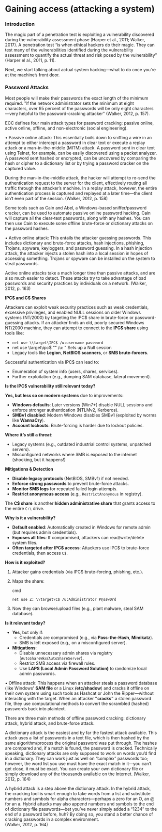 # Gaining access (attacking a system)

### Introduction

The magic part of a penetration test is exploiting a vulnerability discovered during the vulnerability assessment phase (Harper et al., 2011; Walker, 2017). A penetration test “is when ethical hackers do their magic. They can test many of the vulnerabilities identified during the vulnerability assessment to quantify the actual threat and risk posed by the vulnerability” (Harper el al., 2011, p. 11).

Next, we start talking about actual system hacking—what to do once you’re at the machine’s front door.&#x20;

### Password Attacks

Most people will make their passwords the exact length of the minimum required. "If the network administrator sets the minimum at eight characters, over 95 percent of the passwords will be only eight characters—very helpful to the password-cracking attacker" (Walker, 2012, p. 157).

ECC defines four main attack types for password cracking: passive online, active online, offline, and non-electronic (social engineering).

• Passive online attack: This essentially boils down to sniffing a wire in an attempt to either intercept a password in clear text or execute a replay attack or a man-in-the-middle (MITM) attack. A password sent in clear text using Telnet, for example, can be easily discovered using a packet analyzer. A password sent hashed or encrypted, can be uncovered by comparing the hash or cipher to a dictionary list or by trying a password cracker on the captured value.&#x20;

During the man-in-the-middle attack, the hacker will attempt to re-send the authentication request to the server for the client, effectively routing all traffic through the attacker’s machine. In a replay attack, however, the entire authentication process is captured and replayed at a later time—the client isn’t even part of the session. (Walker, 2012, p. 158)

Some tools such as Cain and Abel, a Windows-based sniffer/password cracker, can be used to automate passive online password hacking. Cain will capture all the clear-text passwords, along with any hashes. You can then use Cain to execute some offline brute-force or dictionary attacks on the password hashes.&#x20;

• Active online attack: This entails the attacker guessing passwords. This includes dictionary and brute-force attacks, hash injections, phishing, Trojans, spyware, keyloggers, and password guessing. In a hash injection attack, the attacker injects a stolen hash into a local session in hopes of accessing something. Trojans or spyware can be installed on the system to steal passwords.&#x20;

Active online attacks take a much longer time than passive attacks, and are also much easier to detect. These attacks try to take advantage of bad passwords and security practices by individuals on a network. (Walker, 2012, p. 163)

**IPC$ and C$ Shares**

Attackers can exploit weak security practices such as weak credentials, excessive privileges, and enabled NULL sessions on older Windows systems (NT/2000) by targeting the IPC$ share in brute-force or password-guessing attacks. If an attacker finds an old, poorly secured Windows NT/2000 machine, they can attempt to connect to the **IPC$ share** using tools like:

* `net use \\target\IPC$ /u:username password`
* net use \target\ipc$ "" /u: " Sets up a Null session
* Legacy tools like **Legion**, **NetBIOS scanners**, or **SMB brute-forcers**.

Successful authentication via IPC$ can lead to:

* Enumeration of system info (users, shares, services).
* Further exploitation (e.g., dumping SAM database, lateral movement).

**Is the IPC$ vulnerability still relevant today?**

**Yes, but less so on modern systems** due to improvements:

* **Windows defaults**: Later versions (Win7+) disable NULL sessions and enforce stronger authentication (NTLMv2, Kerberos).
* **SMBv1 disabled**: Modern Windows disables SMBv1 (exploited by worms like **WannaCry**).
* **Account lockouts**: Brute-forcing is harder due to lockout policies.

**Where it’s still a threat**:

* Legacy systems (e.g., outdated industrial control systems, unpatched servers).
* Misconfigured networks where SMB is exposed to the internet (shocking, but it happens!)

**Mitigations & Detection**

* **Disable legacy protocols** (NetBIOS, SMBv1) if not needed.
* **Enforce strong passwords** to prevent brute-force attacks.
* **Monitor SMB logs** for repeated failed login attempts.
* **Restrict anonymous access** (e.g., `RestrictAnonymous` in registry).

The **C$ share** is another **hidden administrative share** that grants access to the entire `C:\` drive.

**Why is it a vulnerability?**

* **Default enabled**: Automatically created in Windows for remote admin (but requires admin credentials).
* **Exposes all files**: If compromised, attackers can read/write/delete system files.
* **Often targeted after IPC$ access**: Attackers use IPC$ to brute-force credentials, then access `C$`.

**How is it exploited?**

1. Attacker gains credentials (via IPC$ brute-forcing, phishing, etc.).
2.  Maps the share:

    cmd

    ```
    net use Z: \\target\C$ /u:Administrator P@ssw0rd
    ```
3. Now they can browse/upload files (e.g., plant malware, steal SAM database).

**Is it relevant today?**

* **Yes**, but only if:
  * Credentials are compromised (e.g., via **Pass-the-Hash**, **Mimikatz**).
  * SMB is left exposed (e.g., on a misconfigured server).
* **Mitigations**:
  * Disable unnecessary admin shares via registry (`AutoShareWks`/`AutoShareServer`).
  * Restrict SMB access via firewall rules.
  * Use **LAPS (Local Admin Password Solution)** to randomize local admin passwords.

• Offline attack: This happens when an attacker steals a password database (like Windows' **SAM file** or a Linux **/etc/shadow**) and cracks it offline on their own system using such tools as Hashcat or John the Ripper—without interacting with the target. When an attacker **"cracks"** a stolen password file, they use computational methods to convert the scrambled (hashed) passwords back into plaintext.&#x20;

There are three main methods of offline password cracking: dictionary attack, hybrid attack, and brute-force attack.&#x20;

A dictionary attack is the easiest and by far the fastest attack available. This attack uses a list of passwords in a text file, which is then hashed by the same algorithm/process the original password was put through. The hashes are compared and, if a match is found, the password is cracked. Technically speaking, dictionary attacks are only supposed to work on words you’d find in a dictionary. They can work just as well on “complex” passwords too; however, the word list you use must have the exact match in it—you can’t get close, it must be exact. You can create your own dictionary file or simply download any of the thousands available on the Internet. (Walker, 2012, p. 164)

A hybrid attack is a step above the dictionary attack. In the hybrid attack, the cracking tool is smart enough to take words from a list and substitute numbers and symbols for alpha characters—perhaps a zero for an O, an @ for an a. Hybrid attacks may also append numbers and symbols to the end of dictionary file passwords—bet you’ve never simply added a “1234” to the end of a password before, huh? By doing so, you stand a better chance of cracking passwords in a complex environment.\
(Walker, 2012, p. 164)
